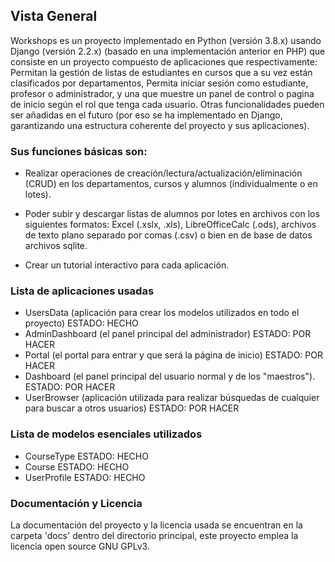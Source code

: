 ## Vista General

Workshops es un proyecto implementado en Python (versión 3.8.x) usando Django (versión 2.2.x) (basado en una implementación anterior en PHP) que consiste en un proyecto compuesto de aplicaciones que respectivamente: Permitan la gestión de listas de estudiantes en cursos que a su vez están clasificados por departamentos, Permita iniciar sesión como estudiante, profesor o administrador, y una que muestre un panel de control o pagina de inicio según el rol que tenga cada usuario. Otras funcionalidades pueden ser añadidas en el futuro (por eso se ha implementado en Django, garantizando una estructura coherente del proyecto y sus aplicaciones).


### Sus funciones básicas son:

- Realizar operaciones de creación/lectura/actualización/eliminación (CRUD) en los departamentos, cursos y alumnos (individualmente o en lotes).

- Poder subir y descargar listas de alumnos por lotes en archivos con los siguientes formatos: Excel (.xslx, .xls), LibreOfficeCalc (.ods), archivos de texto plano separado por comas (.csv) o bien en de base de datos archivos sqlite.

- Crear un tutorial interactivo para cada aplicación.

### Lista de aplicaciones usadas

- UsersData (aplicación para crear los modelos utilizados en todo el proyecto)      ESTADO: HECHO
- AdminDashboard (el panel principal del administrador)         ESTADO: POR HACER
- Portal (el portal para entrar y que será la página de inicio) ESTADO: POR HACER
- Dashboard (el panel principal del usuario normal y de los "maestros").                                                    ESTADO: POR HACER
- UserBrowser (aplicación utilizada para realizar búsquedas de cualquier
para buscar a otros usuarios) ESTADO: POR HACER

### Lista de modelos esenciales utilizados

- CourseType        ESTADO: HECHO
- Course            ESTADO: HECHO
- UserProfile       ESTADO: HECHO


### Documentación y Licencia

La documentación del proyecto y la licencia usada se encuentran en la carpeta 'docs' dentro del directorio principal, este proyecto emplea la licencia open source GNU GPLv3.